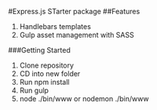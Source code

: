 #Express.js STarter package
##Features
1. Handlebars templates
2. Gulp asset management with SASS



###Getting Started

1. Clone repository
2. CD into new folder
3. Run npm install
4. Run gulp
5. node ./bin/www or nodemon ./bin/www

